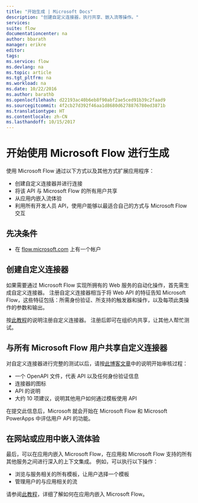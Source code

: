 ```yaml
---
title: "开始生成 | Microsoft Docs"
description: "创建自定义连接器，执行共享、嵌入流等操作。"
services: 
suite: flow
documentationcenter: na
author: bbarath
manager: erikre
editor: 
tags: 
ms.service: flow
ms.devlang: na
ms.topic: article
ms.tgt_pltfrm: na
ms.workload: na
ms.date: 10/22/2016
ms.author: barathb
ms.openlocfilehash: d22193ac40b6eb8f90abf2ae5ced91b39c2faad9
ms.sourcegitcommit: 4f2cb27d392f46aa1d8680d6278876780ed3871b
ms.translationtype: HT
ms.contentlocale: zh-CN
ms.lasthandoff: 10/15/2017
---
```

# <a name="start-to-build-with-microsoft-flow"></a>开始使用 Microsoft Flow 进行生成
使用 Microsoft Flow 通过以下方式以及其他方式扩展应用程序：

* 创建自定义连接器并进行连接
* 将该 API 与 Microsoft Flow 的所有用户共享
* 从应用内嵌入流体验
* 利用所有开发人员 API，使用户能够以最适合自己的方式与 Microsoft Flow 交互

## <a name="prerequisites"></a>先决条件
* 在 [flow.microsoft.com](https://flow.microsoft.com) 上有一个帐户

## <a name="create-a-custom-connector"></a>创建自定义连接器
如果需要通过 Microsoft Flow 实现所拥有的 Web 服务的自动化操作，首先需生成自定义连接器。 注册自定义连接器相当于将 Web API 的特征告知 Microsoft Flow，这些特征包括：所需身份验证、所支持的触发器和操作，以及每项此类操作的参数和输出。

按[此教程](https://powerapps.microsoft.com/tutorials/register-custom-api/)的说明注册自定义连接器。 注册后即可在组织内共享，让其他人帮忙测试。

## <a name="share-a-custom-connector-with-all-microsoft-flow-users"></a>与所有 Microsoft Flow 用户共享自定义连接器
对自定义连接器进行完整的测试以后，请按[此博客文章](https://flow.microsoft.com/blog/calling-all-saas-apps-now-you-can-build-your-own-connector-for-flow-and-logic-apps/)中的说明开始审核过程：

* 一个 OpenAPI 文件，代表 API 以及任何身份验证信息
* 连接器的图标
* API 的说明
* 大约 10 项建议，说明其他用户如何通过模板使用 API

在提交此信息后，Microsoft 就会开始在 Microsoft Flow 和 Microsoft PowerApps 中评估用户 API 的功能。

## <a name="embed-the-flow-experience-in-your-website-or-app"></a>在网站或应用中嵌入流体验
最后，可以在应用内嵌入 Microsoft Flow，在应用和 Microsoft Flow 支持的所有其他服务之间进行深入的上下文集成。 例如，可以执行以下操作：

* 浏览与服务相关的所有模板，让用户选择一个模板
* 管理用户的与应用相关的流

请参阅[此教程](embed-flow-dev.md)，详细了解如何在应用内嵌入 Microsoft Flow。

